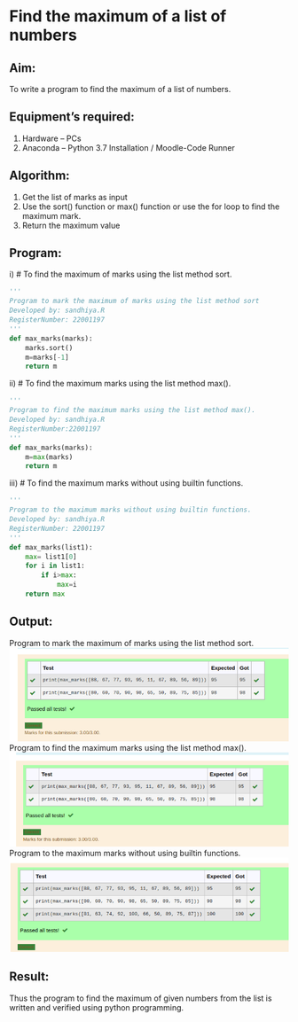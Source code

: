# Find the maximum of a list of numbers
## Aim:
To write a program to find the maximum of a list of numbers.
## Equipment’s required:
1.	Hardware – PCs
2.	Anaconda – Python 3.7 Installation / Moodle-Code Runner
## Algorithm:
1.	Get the list of marks as input
2.	Use the sort() function or max() function or use the for loop to find the maximum mark.
3.	Return the maximum value
## Program:

i)	# To find the maximum of marks using the list method sort.
```Python
''' 
Program to mark the maximum of marks using the list method sort
Developed by: sandhiya.R
RegisterNumber: 22001197
'''
def max_marks(marks):
    marks.sort()
    m=marks[-1]
    return m


```

ii)	# To find the maximum marks using the list method max().
```Python
''' 
Program to find the maximum marks using the list method max().
Developed by: sandhiya.R
RegisterNumber:22001197
'''
def max_marks(marks):
    m=max(marks)
    return m


```

iii) # To find the maximum marks without using builtin functions.
```Python
''' 
Program to the maximum marks without using builtin functions.
Developed by: sandhiya.R
RegisterNumber: 22001197
'''
def max_marks(list1):
    max= list1[0]
    for i in list1:
        if i>max:
            max=i
    return max

```








## Output:
Program to mark the maximum of marks using the list method sort.
![output](/max1.png)
Program to find the maximum marks using the list method max().
![output](/max2.png)
Program to the maximum marks without using builtin functions.
![output](/max3.png)


## Result:
Thus the program to find the maximum of given numbers from the list is written and verified using python programming.
